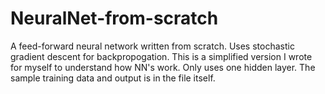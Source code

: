 # NeuralNet-from-scratch
A feed-forward neural network written from scratch. Uses stochastic gradient descent for backpropogation. 
This is a simplified version I wrote for myself to understand how NN's work. Only uses one hidden layer. The sample training data and output is in the file itself.
